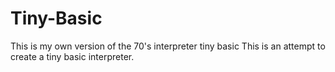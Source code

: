 # Tiny-Basic
This is my own version of the 70's interpreter tiny basic
This is an attempt to create a tiny basic interpreter.
